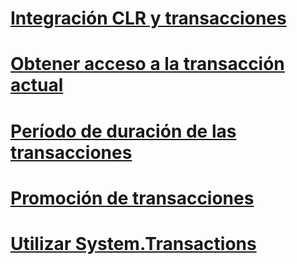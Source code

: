 # [Integración CLR y transacciones](clr-integration-and-transactions.md)
# [Obtener acceso a la transacción actual](accessing-the-current-transaction.md)
# [Período de duración de las transacciones](transaction-lifetimes.md)
# [Promoción de transacciones](transaction-promotion.md)
# [Utilizar System.Transactions](using-system-transactions.md)
